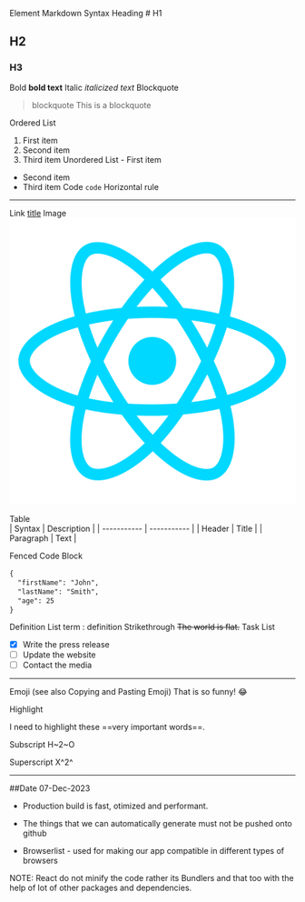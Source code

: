 
Element	Markdown Syntax
Heading	# H1
## H2
### H3
Bold	**bold text**
Italic	*italicized text*
Blockquote	
> blockquote This is a blockquote

Ordered List	
1. First item
2. Second item
3. Third item
Unordered List	- First item
- Second item
- Third item
Code	`code`
Horizontal rule 
---
Link	[title](https://www.example.com)
Image	![alt text](./assests/react.png)


Table	
| Syntax | Description |
| ----------- | ----------- |
| Header | Title |
| Paragraph | Text |

Fenced Code Block	

```
{
  "firstName": "John",
  "lastName": "Smith",
  "age": 25
}
```


Definition List	term
: definition
Strikethrough	~~The world is flat.~~
Task List	
- [x] Write the press release
- [ ] Update the website
- [ ] Contact the media

---
Emoji (see also Copying and Pasting Emoji)	That is so funny! :joy:

Highlight

I need to highlight these ==very important words==.

Subscript	H~2~O

Superscript	X^2^

---

##Date 07-Dec-2023

- Production build is fast, otimized and performant.

- The things that we can automatically generate must not be pushed onto github

- Browserlist - used for making our app compatible in different types of browsers

NOTE: React do not minify the code rather its Bundlers and that too with the help of lot of other packages and dependencies.